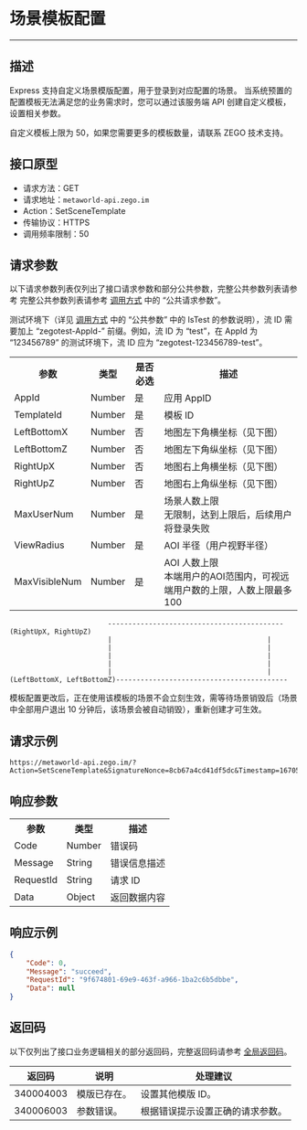 # 场景模板配置

---

## 描述

Express 支持自定义场景模版配置，用于登录到对应配置的场景。
当系统预置的配置模板无法满足您的业务需求时，您可以通过该服务端 API 创建自定义模板，设置相关参数。

<Warning title="注意">



自定义模板上限为 50，如果您需要更多的模板数量，请联系 ZEGO 技术支持。

</Warning>





## 接口原型

- 请求方法：GET
- 请求地址：`metaworld-api.zego.im`
- Action：SetSceneTemplate
- 传输协议：HTTPS
- 调用频率限制：50


## 请求参数

以下请求参数列表仅列出了接口请求参数和部分公共参数，完整公共参数列表请参考 完整公共参数列表请参考 [调用方式](/live-streaming-server/api-reference/accessing-server-apis#公共请求参数) 中的 “公共请求参数”。

<Note title="说明">

测试环境下（详见 <a target="_blank" href="/live-streaming-server/api-reference/accessing-server-apis#公共请求参数">调用方式</a> 中的 “公共参数” 中的 IsTest 的参数说明），流 ID 需要加上 “zegotest-AppId-” 前缀。例如，流 ID 为 “test”，在 AppId 为 “123456789” 的测试环境下，流 ID 应为 “zegotest-123456789-test”。

</Note>



<table>
  
<tbody><tr>
<th>参数</th>
<th>类型</th>
<th>是否必选</th>
<th>描述</th>
</tr>
<tr>
<td>AppId</td>
<td>Number</td>
<td>是</td>
<td>应用 AppID</td>
</tr>
<tr>
<td>TemplateId</td>
<td>Number</td>
<td>是</td>
<td>模板 ID</td>
</tr>
<tr>
<td>LeftBottomX</td>
<td>Number</td>
<td>否</td>
<td>地图左下角横坐标（见下图）</td>
</tr>
<tr>
<td>LeftBottomZ</td>
<td>Number</td>
<td>否</td>
<td>地图左下角纵坐标（见下图）</td>
</tr>
<tr>
<td>RightUpX</td>
<td>Number</td>
<td>否</td>
<td>地图右上角横坐标（见下图）</td>
</tr>
<tr>
<td>RightUpZ</td>
<td>Number</td>
<td>否</td>
<td>地图右上角纵坐标（见下图）</td>
</tr>
<tr>
<td>MaxUserNum</td>
<td>Number</td>
<td>是</td>
<td>场景人数上限<br />无限制，达到上限后，后续用户将登录失败</td>
</tr>
<tr>
<td>ViewRadius</td>
<td>Number</td>
<td>是</td>
<td>AOI 半径（用户视野半径）</td>
</tr>
<tr>
<td>MaxVisibleNum</td>
<td>Number</td>
<td>是</td>
<td>AOI 人数上限<br />本端用户的AOI范围内，可视远端用户数的上限，人数上限最多 100</td>
</tr>

</tbody></table>

```
                        -------------------------------------------(RightUpX, RightUpZ)
                        |	                                   |
                        |	                                   |
                        |	                                   |
                        |	                                   |
                        |	                                   |											                
(LeftBottomX, LeftBottomZ)------------------------------------------

```

<Warning title="注意">



模板配置更改后，正在使用该模板的场景不会立刻生效，需等待场景销毁后（场景中全部用户退出 10 分钟后，该场景会被自动销毁），重新创建才可生效。

</Warning>





## 请求示例

```
https://metaworld-api.zego.im/?Action=SetSceneTemplate&SignatureNonce=8cb67a4cd41df5dc&Timestamp=1670576924&Signature=a6da407f29dfab00c6aed21979634df8&SignatureVersion=2.0&IsTest=true&AppId=111111111&TemplateId=10080&ViewRadius=3&MaxUserNum=50000&MaxVisibleNum=50&MaxItemNum=100&MaxVisibleItemNum=10&MaxBindItemNum=3&MaxItemCapacity=5&LeftBottomX=0.00&LeftBottomZ=0.00&RightUpX=500.00&RightUpZ=500.00
```

## 响应参数


<table>
  
<tbody><tr>
<th>参数</th>
<th>类型</th>
<th>描述</th>
</tr>
<tr>
<td>Code</td>
<td>Number</td>
<td>错误码</td>
</tr>
<tr>
<td>Message</td>
<td>String</td>
<td>错误信息描述</td>
</tr>
<tr>
<td>RequestId</td>
<td>String</td>
<td>请求 ID</td>
</tr>
<tr>
<td>Data</td>
<td>Object</td>
<td>返回数据内容</td>
</tr>
</tbody></table>


## 响应示例

```json
{
    "Code": 0,
    "Message": "succeed",
    "RequestId": "9f674801-69e9-463f-a966-1ba2c6b5dbbe",
    "Data": null
}
```


## 返回码

以下仅列出了接口业务逻辑相关的部分返回码，完整返回码请参考 [全局返回码](https://doc-zh.zego.im/)。

|返回码|说明|处理建议|
|-----|------|-----|
| 340004003|  模版已存在。| 设置其他模版 ID。|
| 340006003|  参数错误。| 根据错误提示设置正确的请求参数。|

